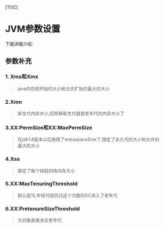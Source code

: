 [TOC]
# JVM参数设置


下面详细介绍:
## 参数补充
### 1. Xms和Xmx
>java内存刚开始的大小和允许扩张的最大的大小

### 2.Xmn
>新生代内存大小,扣除掉新生代就是老年代的内存大小了

### 3.XX:PermSize和XX:MaxPermSize
>在jdk1.8版本以后换用了metaspaceSize了,限定了永久代的大小和允许的最大的大小

### 4.Xss
>限定了每个线程的栈内存大小

### 5.XX:MaxTenuringThreshold
>默认是15,年轻代经历过这个次数的GC进入了老年代

### 6.XX:PretenureSizeThreshold
>大对象直接进去老年代